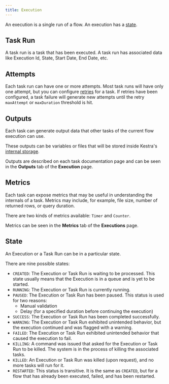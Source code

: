 ```yaml
---
title: Execution
---
```


An execution is a single run of a flow. An execution has a [state](#state).


## Task Run

A task run is a task that has been executed. A task run has associated data like Execution Id, State, Start Date, End Date, etc.


## Attempts

Each task run can have one or more attempts. Most task runs will have only one attempt, but you can configure [retries](retries.md) for a task.
If retries have been configured, a task failure will generate new attempts until the retry `maxAttempt` or `maxDuration` threshold is hit.


## Outputs

Each task can generate output data that other tasks of the current flow execution can use.

These outputs can be variables or files that will be stored inside Kestra's [internal storage](../03.concepts/internal-storage.md).

Outputs are described on each task documentation page and can be seen in the **Outputs** tab of the **Execution** page.

## Metrics

Each task can expose metrics that may be useful in understanding the internals of a task. Metrics may include, for example, file size, number of returned rows, or query duration.

There are two kinds of metrics available: `Timer` and `Counter`.

Metrics can be seen in the **Metrics** tab of the **Executions** page.

## State

An Execution or a Task Run can be in a particular state.

There are nine possible states:

* `CREATED`: The Execution or Task Run is waiting to be processed. This state usually means that the Execution is in a queue and is yet to be started.
* `RUNNING`: The Execution or Task Run is currently running.
* `PAUSED`: The Execution or Task Run has been paused. This status is used for two reasons:
    * Manual validation
    * Delay (for a specified duration before continuing the execution)
* `SUCCESS`: The Execution or Task Run has been completed successfully.
* `WARNING`: The Execution or Task Run exhibited unintended behavior, but the execution continued and was flagged with a warning.
* `FAILED`: The Execution or Task Run exhibited unintended behavior that caused the execution to fail.
* `KILLING`: A command was issued that asked for the Execution or Task Run to be killed. The system is in the process of killing the associated tasks.
* `KILLED`: An Execution or Task Run was killed (upon request), and no more tasks will run for it.
* `RESTARTED`: This status is transitive. It is the same as `CREATED`, but for a flow that has already been executed, failed, and has been restarted.
